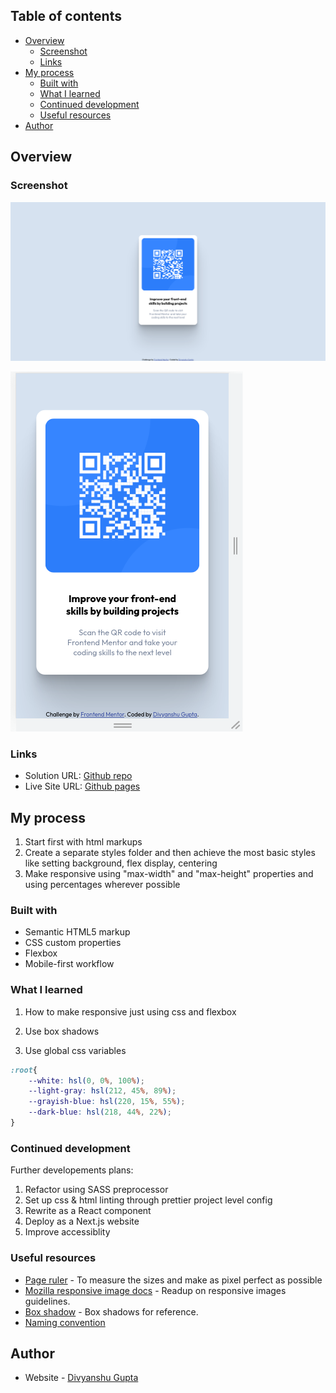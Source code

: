 ## Table of contents

- [Overview](#overview)
  - [Screenshot](#screenshot)
  - [Links](#links)
- [My process](#my-process)
  - [Built with](#built-with)
  - [What I learned](#what-i-learned)
  - [Continued development](#continued-development)
  - [Useful resources](#useful-resources)
- [Author](#author)

## Overview

### Screenshot

![Desktop Preview](screenshots/desktop.png)

![Responsive Preview](screenshots/responsive.png)

### Links

- Solution URL: [Github repo](https://github.com/FullBinaryAlchemist/Responsive-qr-code-card/)
- Live Site URL: [Github pages](https://fullbinaryalchemist.github.io/Responsive-qr-code-card/)

## My process

1. Start first with html markups 
2. Create a separate styles folder and then achieve the most basic styles like setting background, flex display, centering
3. Make responsive using "max-width" and "max-height" properties and using percentages wherever possible

### Built with

- Semantic HTML5 markup
- CSS custom properties
- Flexbox
- Mobile-first workflow


### What I learned


1. How to make responsive just using css and flexbox

2. Use box shadows

3. Use global css variables

```css
:root{
    --white: hsl(0, 0%, 100%);
    --light-gray: hsl(212, 45%, 89%);
    --grayish-blue: hsl(220, 15%, 55%);
    --dark-blue: hsl(218, 44%, 22%);
}
```

### Continued development

Further developements plans:
1. Refactor using SASS preprocessor
2. Set up css & html linting through prettier project level config
3. Rewrite as a React component
4. Deploy as a Next.js website
5. Improve accessiblity
### Useful resources

- [Page ruler](https://chrome.google.com/webstore/detail/page-ruler-redux/giejhjebcalaheckengmchjekofhhmal) - To measure the sizes and make as pixel perfect as possible
- [Mozilla responsive image docs](https://www.example.com) - Readup on responsive images guidelines.
- [Box shadow](https://css-tricks.com/almanac/properties/b/box-shadow/) - Box shadows for reference.
- [Naming convention](https://stackoverflow.com/questions/7927193/css-class-naming-convention)
## Author

- Website - [Divyanshu Gupta](https://in.linkedin.com/in/dg-divyanshu-gupta)

